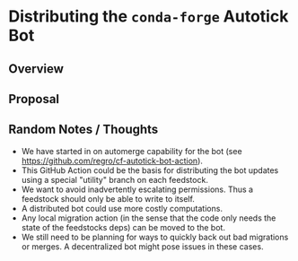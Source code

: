 # Distributing the `conda-forge` Autotick Bot

## Overview

## Proposal

## Random Notes / Thoughts

- We have started in on automerge capability for the bot (see https://github.com/regro/cf-autotick-bot-action).
- This GitHub Action could be the basis for distributing the bot updates using a special "utility" branch
  on each feedstock.
- We want to avoid inadvertently escalating permissions. Thus a feedstock should only be able to write 
  to itself.
- A distributed bot could use more costly computations.
- Any local migration action (in the sense that the code only needs the state of the feedstocks deps)
  can be moved to the bot.
- We still need to be planning for ways to quickly back out bad migrations or merges. A decentralized
  bot might pose issues in these cases.
